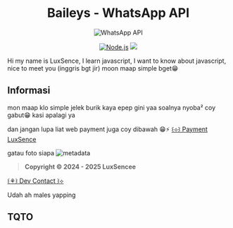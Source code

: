 # <div align='center'>Baileys - WhatsApp API</div>

<div align='center'>

![WhatsApp API](https://i.supa.codes/kyWCSZ)

</div>

<p align="center">
  <a href="https://nodejs.org"><img src="https://img.shields.io/badge/Node.js->=20.0.0-green?logo=node.js" alt="Node.js"></a>
  <a href="https://www.npmjs.com/package/naruyaizumi"><img src="[https://img.shields.io/badge/luxsence-v25.0.0-blue]"></a>
</p>

Hi my name is LuxSence, I learn javascript, I want to know about javascript, nice to meet you
(inggris bgt jir)
moon maap simple bget😁

## Informasi

mon maap klo simple jelek burik kaya epep gini yaa
soalnya nyoba² coy gabut😁 kasi apalagi ya

dan jangan lupa liat web payment juga coy dibawah 😁⚡
[꒰⟡꒱ Payment LuxSence](https://lux-sencestoreid.vercel.app)

gatau foto siapa
![metadata](https://i.supa.codes/kKcA8Q)

> **Copyright © 2024 - 2025 LuxSencee**

[꒰⚘꒱ Dev Contact ꒱⟡](wa.me/62)

Udah ah males yapping

## TQTO
